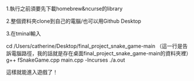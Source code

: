 1.執行之前須要先下載homebrew&ncurse的library

2.整個資料夾clone到自己的電腦/也可以用Github Desktop

3.在tminal輸入

cd /Users/catherine/Desktop/final_project_snake_game-main （這一行是告訴電腦路徑，我的話就是存在桌面final_project_snake_game-main的資料夾裡）
g++ fSnakeGame.cpp main.cpp -lncurses
./a.out

這樣就能進入遊戲了！

